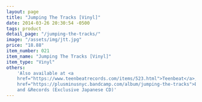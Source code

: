 ```yaml
---
layout: page
title: "Jumping The Tracks [Vinyl]"
date: 2014-03-26 20:30:54 -0500
tags: product
detail_page: "/jumping-the-tracks/"
image: "/assets/img/jtt.jpg"
price: "18.88"
item_number: 021
item_name: "Jumping The Tracks [Vinyl]"
item_type: "Vinyl"
others:
    'Also available at <a
    href="https://www.teenbeatrecords.com/items/523.html">Teenbeat</a>, <a
    href="https://plusminusnyc.bandcamp.com/album/jumping-the-tracks">Bandcamp</a>,
    and &Records (Exclusive Japanese CD)'
---
```

